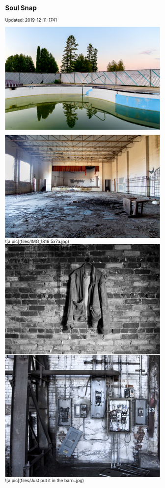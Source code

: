 ## Soul Snap
Updated:
2019-12-11-1741

![motel-pool](files/20130611_IMG_0436.jpg)

![a pic](files/IMG_0602.jpg)
![a pic](files/IMG_1816 5x7a.jpg)
![a pic](files/IMG_1819b5x7a.jpg)
![a pic](files/IMG_8628b_22-11x14a.jpg)
![a pic](files/Just put it in the barn..jpg)
